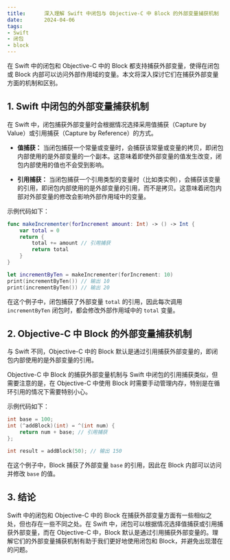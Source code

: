 ```yaml
---
title:      深入理解 Swift 中闭包与 Objective-C 中 Block 的外部变量捕获机制
date:       2024-04-06
tags:
- Swift
- 闭包
- block
--- 
```



在 Swift 中的闭包和 Objective-C 中的 Block 都支持捕获外部变量，使得在闭包或 Block 内部可以访问外部作用域的变量。本文将深入探讨它们在捕获外部变量方面的机制和区别。

## 1. Swift 中闭包的外部变量捕获机制

在 Swift 中，闭包捕获外部变量时会根据情况选择采用值捕获（Capture by Value）或引用捕获（Capture by Reference）的方式。

- **值捕获：** 当闭包捕获一个常量或变量时，会捕获该常量或变量的拷贝，即闭包内部使用的是外部变量的一个副本。这意味着即使外部变量的值发生改变，闭包内部使用的值也不会受到影响。

- **引用捕获：** 当闭包捕获一个引用类型的变量时（比如类实例），会捕获该变量的引用，即闭包内部使用的是外部变量的引用，而不是拷贝。这意味着闭包内部对外部变量的修改会影响外部作用域中的变量。

示例代码如下：

```swift
func makeIncrementer(forIncrement amount: Int) -> () -> Int {
    var total = 0
    return {
        total += amount // 引用捕获
        return total
    }
}

let incrementByTen = makeIncrementer(forIncrement: 10)
print(incrementByTen()) // 输出 10
print(incrementByTen()) // 输出 20
```

在这个例子中，闭包捕获了外部变量 `total` 的引用，因此每次调用 `incrementByTen` 闭包时，都会修改外部作用域中的 `total` 变量。

## 2. Objective-C 中 Block 的外部变量捕获机制

与 Swift 不同，Objective-C 中的 Block 默认是通过引用捕获外部变量的，即闭包内部使用的是外部变量的引用。

Objective-C 中 Block 的捕获外部变量机制与 Swift 中闭包的引用捕获类似，但需要注意的是，在 Objective-C 中使用 Block 时需要手动管理内存，特别是在循环引用的情况下需要特别小心。

示例代码如下：

```objective-c
int base = 100;
int (^addBlock)(int) = ^(int num) {
    return num + base; // 引用捕获
};

int result = addBlock(50); // 输出 150
```

在这个例子中，Block 捕获了外部变量 `base` 的引用，因此在 Block 内部可以访问并修改 `base` 的值。

## 3. 结论

Swift 中的闭包和 Objective-C 中的 Block 在捕获外部变量方面有一些相似之处，但也存在一些不同之处。在 Swift 中，闭包可以根据情况选择值捕获或引用捕获外部变量，而在 Objective-C 中，Block 默认是通过引用捕获外部变量的。理解它们的外部变量捕获机制有助于我们更好地使用闭包和 Block，并避免出现潜在的问题。